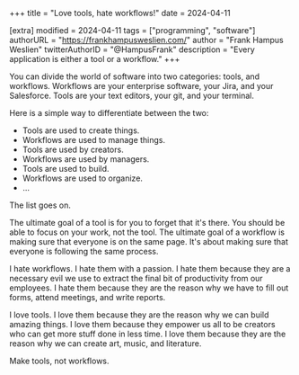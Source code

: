 +++
title = "Love tools, hate workflows!"
date = 2024-04-11

[extra]
modified = 2024-04-11
tags = ["programming", "software"]
authorURL = "https://frankhampusweslien.com/"
author = "Frank Hampus Weslien"
twitterAuthorID = "@HampusFrank"
description = "Every application is either a tool or a workflow."
+++

You can divide the world of software into two categories: tools, and workflows. Workflows are your enterprise software, your Jira, and your Salesforce. Tools are your text editors, your git, and your terminal.

Here is a simple way to differentiate between the two:

- Tools are used to create things.
- Workflows are used to manage things.
- Tools are used by creators.
- Workflows are used by managers.
- Tools are used to build.
- Workflows are used to organize.
- ...

The list goes on.

The ultimate goal of a tool is for you to forget that it's there. You should be able to focus on your work, not the tool. The ultimate goal of a workflow is making sure that everyone is on the same page. It's about making sure that everyone is following the same process.

I hate workflows.
I hate them with a passion.
I hate them because they are a necessary evil we use to extract the final bit of productivity from our employees.
I hate them because they are the reason why we have to fill out forms, attend meetings, and write reports.

I love tools.
I love them because they are the reason why we can build amazing things.
I love them because they empower us all to be creators who can get more stuff done in less time.
I love them because they are the reason why we can create art, music, and literature.

Make tools, not workflows.
